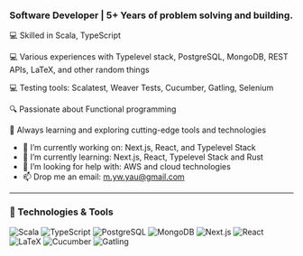 
### Software Developer | 5+ Years of problem solving and building. 

💻 Skilled in Scala, TypeScript

💻 Various experiences with Typelevel stack, PostgreSQL, MongoDB, REST APIs, LaTeX, and other random things

💻 Testing tools: Scalatest, Weaver Tests, Cucumber, Gatling, Selenium    

🔍 Passionate about Functional programming

🌱 Always learning and exploring cutting-edge tools and technologies

- 🔭 I’m currently working on: Next.js, React, and Typelevel Stack
- 🌱 I’m currently learning: Next.js, React, Typelevel Stack and Rust
- 🤔 I’m looking for help with: AWS and cloud technologies
- 📫 Drop me an email: m.yw.yau@gmail.com

---

### 🔧 Technologies & Tools
![Scala](https://img.shields.io/badge/Scala-DC322F?style=for-the-badge&logo=scala&logoColor=white)
![TypeScript](https://img.shields.io/badge/TypeScript-007ACC?style=for-the-badge&logo=typescript&logoColor=white)
![PostgreSQL](https://img.shields.io/badge/PostgreSQL-336791?style=for-the-badge&logo=postgresql&logoColor=white)
![MongoDB](https://img.shields.io/badge/MongoDB-47A248?style=for-the-badge&logo=mongodb&logoColor=white)
![Next.js](https://img.shields.io/badge/Next.js-000000?style=for-the-badge&logo=next.js&logoColor=white)
![React](https://img.shields.io/badge/React-61DAFB?style=for-the-badge&logo=react&logoColor=black)
![LaTeX](https://img.shields.io/badge/LaTeX-008080?style=for-the-badge&logo=latex&logoColor=white)
![Cucumber](https://img.shields.io/badge/Cucumber-23D96C?style=for-the-badge&logo=cucumber&logoColor=white)
![Gatling](https://img.shields.io/badge/Gatling-E1512C?style=for-the-badge&logo=gatling&logoColor=white)
